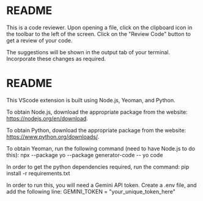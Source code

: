 # README

This is a code reviewer. Upon opening a file, click on the clipboard icon in the toolbar to the left of the screen. Click on the "Review Code" button to get a review of your code. 

The suggestions will be shown in the output tab of your terminal. Incorporate these changes as required. 

# README

This VScode extension is built using Node.js, Yeoman, and Python. 

To obtain Node.js, download the appropriate package from the website: https://nodejs.org/en/download.

To obtain Python, download the appropriate package from the website: https://www.python.org/downloads/.

To obtain Yeoman, run the following command (need to have Node.js to do this): npx --package yo --package generator-code -- yo code

In order to get the python dependencies required, run the command: pip install -r requirements.txt

In order to run this, you will need a Gemini API token. Create a .env file, and add the following line: 
GEMINI_TOKEN = "your_unique_token_here"
